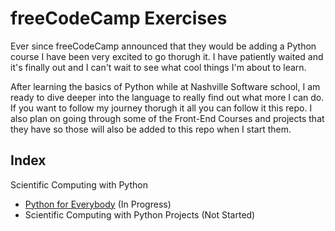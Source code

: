 # freeCodeCamp Exercises

Ever since freeCodeCamp announced that they would be adding a Python course I have been very excited to go thorugh it. I have patiently waited and it's finally out and I can't wait to see what cool things I'm about to learn. 

After learning the basics of Python while at Nashville Software school, I am ready to dive deeper into the language to really find out what more I can do. If you want to follow my journey thorugh it all you can follow it this repo. I also plan on going through some of the Front-End Courses and projects that they have so those will also be added to this repo when I start them.

## Index
Scientific Computing with Python
- [Python for Everybody](./scientific-computing-with-python/python-for-everybody/index.md) (In Progress)
- Scientific Computing with Python Projects (Not Started)
